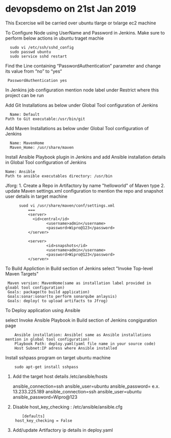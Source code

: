# devopsdemo on 21st Jan 2019

This Excercise will be carried over ubuntu tlarge or txlarge ec2 machine

To Configure Node using UserName and Password in Jenkins. Make sure to perform below actions in ubuntu traget machie
      
      sudo vi /etc/ssh/sshd_config
      sudo passwd ubuntu
      sudo service sshd restart

Find the Line containing “PasswordAuthentication” parameter and change its value from “no” to “yes“
     
     PasswordAuthentication yes
In Jenkins job  configuration mention node label under Restrict where this project can be run

Add Git Installations as below under Global Tool configuration of Jenkins
      
      Name: Default
 	Path to Git executable:/usr/bin/git

Add Maven Installations as below under Global Tool configuration of Jenkins
      
      Name: MavenHome
      Maven_Home: /usr/share/maven

Install Ansible Playbook plugin in Jenkins and add Ansible installation details in Global Tool configuration of Jenkins

    Name: Ansible
    Path to ansible executables directory: /usr/bin
    
 Jforg:
     1.  Create a Repo in Artifactory by name "helloworld" of Maven type
     2. update Maven settings.xml configuration to mention the repo and snapshot user details in target machine
          
          suod vi /usr/share/maven/conf/settings.xml
              ===
              <server>
                <id>central</id>
                      <username>admin</username>
                      <password>Wipro@123</password>
              </server>

              <server>
                      <id>snapshots</id>
                      <username>admin</username>
                      <password>Wipro@123</password>
              </server>
    
 To Build Appliction in Build section of Jenkins select "Invoke Top-level Maven Targets"
 
     Maven version: MavenHome(same as installation label provided in gloabl tool configuration)
     Goals: package(to build application)
     Goals:sonar:sonar(to perform sonarqube anlaysis)
     Goals: deploy( to upload artifacts to Jfrog)
     
 To Deploy application using Ansible
 
  select Invoke Ansible Playbook in Build section of Jenkins congiguration page
  
        Ansible installation: Ansible( same as Ansible installations mention in global tool configuration)
        Playbook Path: deploy.yaml(yaml file name in your source code)
        Host Subnet:IP adress where Ansible installed
  
  Install sshpass program on target ubuntu machine
      
        sudo apt-get install sshpass
        
1. Add the target host details /etc/ansible/hosts

    <IP> ansible_connection=ssh ansible_user=ubuntu ansible_password=<PASSWORD>
     e.x. 13.233.225.189 ansible_connection=ssh ansible_user=ubuntu ansible_password=Wipro@123
  
2. Disable host_key_checking : /etc/ansible/ansible.cfg
           
           [defaults]
  	    host_key_checking = False
        
3. Add/update Artifactory ip details in deploy.yaml
        
 
  
    
